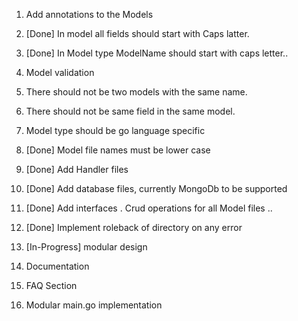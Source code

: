 1. Add annotations to the Models

1. [Done] In model all fields should start with Caps latter. 

1. [Done] In Model type ModelName should start with caps letter..

1. Model validation

1. There should not be two models with the same name.

1. There should not be same field in the same model.

1. Model type should be go language specific

1. [Done] Model file names must be lower case 

1. [Done] Add Handler files

1. [Done] Add database files, currently MongoDb to be supported

1. [Done] Add interfaces . Crud operations for all Model files ..

1. [Done] Implement roleback of directory on any error

1. [In-Progress] modular design

1. Documentation

1. FAQ Section

1. Modular main.go implementation 

